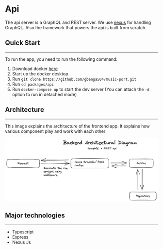 # Api

The api server is a GraphQL and REST server. We use [nexus](https://nexusjs.org/) for handling GraphQL. Also the framework that powers the api is built from scratch.

## Quick Start

---

To run the app, you need to run the following command:

1. Download docker [here](https://www.docker.com/products/docker-desktop/)
2. Start up the docker desktop
3. Run `git clone https://github.com/gbenga504/music-port.git`
4. Run `cd packages/api`
5. Run `docker-compose up` to start the dev server (You can attach the `-d` option to run in detached mode)

## Architecture

---

This image explains the architecture of the frontend app. It explains how various component play and work with each other

<img src="./files/architecture.png" alt="architecture" />

## Major technologies

---

- Typescript
- Express
- Nexus Js
